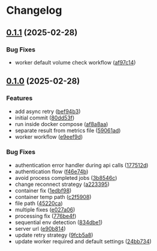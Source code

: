 # Changelog

## [0.1.1](https://github.com/MalwareDataLab/autodroid-worker/compare/v0.1.0...v0.1.1) (2025-02-28)


### Bug Fixes

* worker default volume check workflow ([af97c14](https://github.com/MalwareDataLab/autodroid-worker/commit/af97c1432d039ef7d289cfcb5c2c9a6c570727f4))

## [0.1.0](https://github.com/MalwareDataLab/autodroid-worker/compare/v0.0.1...v0.1.0) (2025-02-28)


### Features

* add async retry ([bef94b3](https://github.com/MalwareDataLab/autodroid-worker/commit/bef94b37252f3c56b3ff8a858fb40c42bde816b1))
* initial commit ([80dd53f](https://github.com/MalwareDataLab/autodroid-worker/commit/80dd53fa15be74347e27863d9065787e3184affa))
* run inside docker compose ([af8a8aa](https://github.com/MalwareDataLab/autodroid-worker/commit/af8a8aaee66823cf50ff41ff4cc71f1f56537f5a))
* separate result from metrics file ([59061ad](https://github.com/MalwareDataLab/autodroid-worker/commit/59061adcab9e975e58bd30c092b9bf9a6d476ef3))
* worker workflow ([e9eef9d](https://github.com/MalwareDataLab/autodroid-worker/commit/e9eef9d589ff0066c1326ba0ac49659125923e54))


### Bug Fixes

* authentication error handler during api calls ([177512d](https://github.com/MalwareDataLab/autodroid-worker/commit/177512d204fb77b3a4c1ee2ce5c26b3090fd4717))
* authentication flow ([f46e74b](https://github.com/MalwareDataLab/autodroid-worker/commit/f46e74b0d881ee847a057aa13f7be0f3c1eff960))
* avoid process completed jobs ([3b8546c](https://github.com/MalwareDataLab/autodroid-worker/commit/3b8546ce23404d4e023403437f5eaedff8f31ce5))
* change reconnect strategy ([a223395](https://github.com/MalwareDataLab/autodroid-worker/commit/a2233950c0df65a7a97c3a1e0bfcb115ae6c7aa0))
* container fix ([1edbf98](https://github.com/MalwareDataLab/autodroid-worker/commit/1edbf9885339b4bb0ec4671f64f488a5ef55af1e))
* container temp path ([c2f5908](https://github.com/MalwareDataLab/autodroid-worker/commit/c2f590860d6aef148398438c242773d5a690a443))
* file path ([45220ca](https://github.com/MalwareDataLab/autodroid-worker/commit/45220caa290c01fc115197af900ea4f7da27d6a8))
* multiple fixes ([e027a06](https://github.com/MalwareDataLab/autodroid-worker/commit/e027a06e303f873e8df277928b5e21b389186f56))
* processing fix ([776be4f](https://github.com/MalwareDataLab/autodroid-worker/commit/776be4f2bc10de9ebf1a57721b3ce2d38387d67b))
* sequential env detection ([834dbe1](https://github.com/MalwareDataLab/autodroid-worker/commit/834dbe12130500951523a9e97ed42c8f6feeffff))
* server url ([e90b814](https://github.com/MalwareDataLab/autodroid-worker/commit/e90b814858570cd23bd46493697df8ee91d97785))
* update retry strategy ([9fcb5a8](https://github.com/MalwareDataLab/autodroid-worker/commit/9fcb5a8f0a834ce3ff9b3644b91f1034ab46effe))
* update worker required and default settings ([24bb734](https://github.com/MalwareDataLab/autodroid-worker/commit/24bb7348fe92904fb75d0a1d4206fe322e22ea68))
